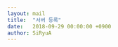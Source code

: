 ```yaml
---
layout: mail
title:  "서버 등록"
date:   2018-09-29 00:00:00 +0900
author: SiRyuA
---
```


<script>
location.href = "mailto:develoid@naver.com"
              + "?cc="
              + "&subject="
              + "[서버] 등록 요청합니다."
              + "&body="
              + "%40 서버 이름 %0D%0A%0D%0A%0D%0A"
              + "%40 서버 URL 주소 %0D%0A%0D%0A%0D%0A"
              + "%40 서버 관리자 닉네임 %0D%0A%0D%0A%0D%0A"
              + "%40 서버 관리자 네이버 ID %0D%0A%0D%0A%0D%0A"
              + "%40 서버 하드웨어 사양 %0D%0A%0D%0A%0D%0A"
              + "%40 서버 OS %0D%0A%0D%0A%0D%0A"
              + "%40 서버 용량(파일서버 한정) %0D%0A%0D%0A%0D%0A"
              + "%40 서버 유형 %0D%0A%0D%0A%0D%0A"
              + "%40 서버 목적 %0D%0A%0D%0A%0D%0A"
              + "%40 공식 서버 신청 사유 %0D%0A%0D%0A%0D%0A";
</script>
